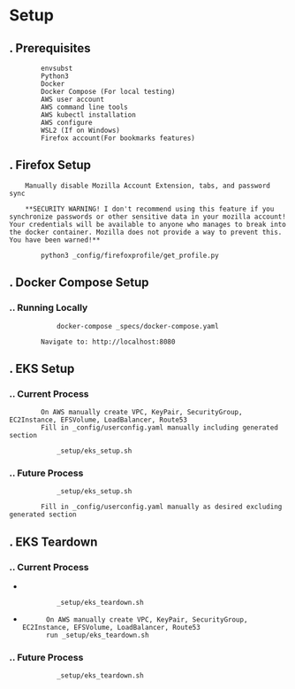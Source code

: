 # Setup

## . Prerequisites
```
        envsubst
        Python3
        Docker
        Docker Compose (For local testing)
        AWS user account
        AWS command line tools
        AWS kubectl installation
        AWS configure
        WSL2 (If on Windows)
        Firefox account(For bookmarks features)
```

## . Firefox Setup
        Manually disable Mozilla Account Extension, tabs, and password sync

        **SECURITY WARNING! I don't recommend using this feature if you synchronize passwords or other sensitive data in your mozilla account! Your credentials will be available to anyone who manages to break into the docker container. Mozilla does not provide a way to prevent this. You have been warned!**

```
        python3 _config/firefoxprofile/get_profile.py
```

## . Docker Compose Setup

### .. Running Locally
```
            docker-compose _specs/docker-compose.yaml
```
            Navigate to: http://localhost:8080

## . EKS Setup

### .. Current Process
            On AWS manually create VPC, KeyPair, SecurityGroup, EC2Instance, EFSVolume, LoadBalancer, Route53
            Fill in _config/userconfig.yaml manually including generated section
```
            _setup/eks_setup.sh
```

### .. Future Process
```
            _setup/eks_setup.sh
```
            Fill in _config/userconfig.yaml manually as desired excluding generated section

## . EKS Teardown

### .. Current Process
*
```
            _setup/eks_teardown.sh
```
*
            On AWS manually create VPC, KeyPair, SecurityGroup, EC2Instance, EFSVolume, LoadBalancer, Route53
            run _setup/eks_teardown.sh

### .. Future Process
```
            _setup/eks_teardown.sh
```



